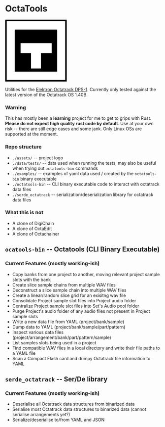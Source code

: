 # OctaTools

![Utilities for the Elektron Octatrack DPS-1](assets/logo.png "OctaTools")

Utilities for the [Elektron Octatrack DPS-1](https://www.elektron.se/en/octratrack-mkii-explorer).
Currently only tested against the latest version of the Octatrack OS 1.40B.

### Warning

This has mostly been a **learning** project for me to get to grips with Rust. 
**Please do not expect high quality rust code by default**.
Use at your own risk -- there are still edge cases and some jank. 
Only Linux OSs are supported at the moment.

### Repo structure

- `./assets/` -- project logo
- `./data/tests/` -- data used when running the tests, may also be useful when trying out `octatools-bin` commands
- `./examples/` -- examples of yaml data used / created by the `octatools-bin` binary executable
- `./octatools-bin` -- CLI binary executable code to interact with octatrack data files
- `./serde_octatrack` -- serialization/deserialization library for octatrack data files 

### What this is not
- A clone of DigiChain
- A clone of OctaEdit
- A clone of Octachainer

## `ocatools-bin` -- Octatools (CLI Binary Executable)

### Current Features (mostly working-ish)
- Copy banks from one project to another, moving relevant project sample slots with the bank
- Create slice sample chains from multiple WAV files
- Deconstruct a slice sample chain into multiple WAV files
- Create a linear/random slice grid for an exisitng wav file
- Consolidate Project sample slot files into Project audio folder
- Centralize Project sample slot files into Set's Audio pool folder
- Purge Project's audio folder of any audio files not present in Project sample slots
- Write a new data file from YAML (project/bank/sample)
- Dump data to YAML (project/bank/sample/part/pattern)
- Inspect various data files (project/arrangement/bank/part/pattern/sample) 
- List samples slots being used in a project
- Find compatible WAV files in a local directory and write their file paths to a YAML file
- Scan a Compact Flash card and dumpy Octatrack file information to YAML

## `serde_octatrack` -- Ser/De library

### Current Features (mostly working-ish)
- Deserialise all Octatrack data structures from binarized data
- Serialise most Octatrack data structures to binarized data (cannot serialise arrangements yet?)
- Serialize/deserialise to/from YAML and JSON

